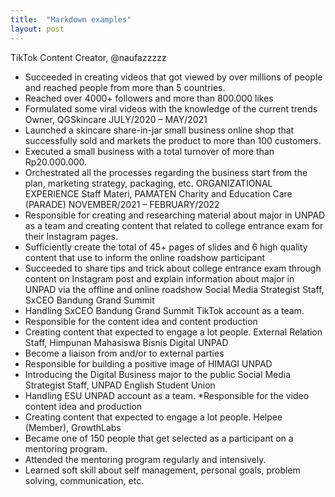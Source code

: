 ```yaml
---
title:  "Markdown examples"
layout: post
---
```


TikTok Content Creator, @naufazzzzz
* Succeeded in creating videos that got viewed by over millions of people and reached people from more than 5 countries.
* Reached over 4000+ followers and more than 800.000 likes
* Formulated some viral videos with the knowledge of the current trends
Owner, QGSkincare JULY/2020 – MAY/2021
* Launched a skincare share-in-jar small business online shop that successfully sold and markets the product to more than 100 customers.
* Executed a small business with a total turnover of more than Rp20.000.000.
* Orchestrated all the processes regarding the business start from the plan, marketing strategy, packaging, etc.
ORGANIZATIONAL EXPERIENCE
Staff Materi, PAMATEN Charity and Education Care (PARADE) NOVEMBER/2021 – FEBRUARY/2022
* Responsible for creating and researching material about major in UNPAD as a team and creating content that related to college entrance exam for their Instagram pages.
* Sufficiently create the total of 45+ pages of slides and 6 high quality content that use to inform the online roadshow participant
* Succeeded to share tips and trick about college entrance exam through content on Instagram post and explain information about major in UNPAD via the offline and online roadshow
 Social Media Strategist Staff, SxCEO Bandung Grand Summit
* Handling SxCEO Bandung Grand Summit TikTok account as a team.
* Responsible for the content idea and content production
* Creating content that expected to engage a lot people.
External Relation Staff, Himpunan Mahasiswa Bisnis Digital UNPAD
* Become a liaison from and/or to external parties
* Responsible for building a positive image of HIMAGI UNPAD
* Introducing the Digital Business major to the public
Social Media Strategist Staff, UNPAD English Student Union
* Handling ESU UNPAD account as a team.
*Responsible for the video content idea and production
* Creating content that expected to engage a lot people.
Helpee (Member), GrowthLabs
* Became one of 150 people that get selected as a participant on a mentoring program.
* Attended the mentoring program regularly and intensively.
* Learned soft skill about self management, personal goals, problem solving, communication, etc.


